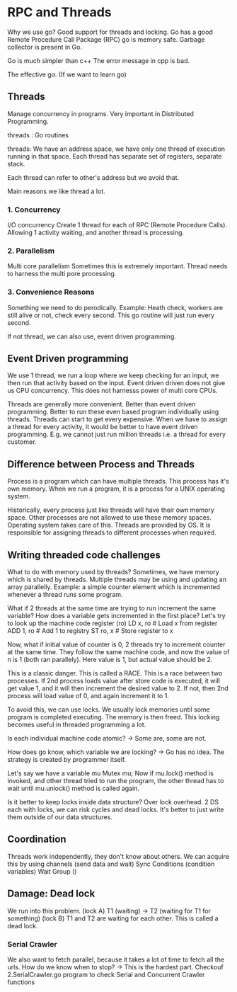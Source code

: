 # RPC and Threads

Why we use go?
Good support for threads and locking.
Go has a good Remote Procedure Call Package (RPC)
go is memory safe. Garbage collector is present in Go.

Go is much simpler than c++
The error message in cpp is bad. 

The effective go. (If we want to learn go)

## Threads
Manage concurrency in programs.
Very important in Distributed Programming.

threads : Go routines

threads: We have an address space, we have only one thread of execution
running in that space.
Each thread has separate set of registers, separate stack. 

Each thread can refer to other's address but we avoid that.

Main reasons we like thread a lot.
### 1. Concurrency
I/O concurrency
Create 1 thread for each of RPC (Remote Procedure Calls).
Allowing 1 activity waiting, and another thread is processing.

### 2. Parallelism
Multi core parallelism
Sometimes this is extremely important.
Thread needs to harness the multi pore processing.

### 3. Convenience Reasons
Something we need to do perodically.
Example: Heath check, workers are still alive or not, check every
second. 
This go routine will just run every second.


If not thread, we can also use, event driven programming.
## Event Driven programming
We use 1 thread, we run a loop where we keep checking for an input,
we then run that activity based on the input.
Event driven driven does not give us CPU concurrency. 
This does not harnesss power of multi core CPUs.

Threads are generally more convenient.
Better than event driven programming.
Better to run these even based program individually using threads.
Threads can start to get every expensive.
When we have to assign a thread for every activity, it would be 
better to have event driven programming. E.g. we cannot just run
million threads i.e. a thread for every customer.

## Difference between Process and Threads
Process is a program which can have multiple threads. 
This process has it's own memory.
When we run a program, it is a process for a UNIX operating system.

Historically, every process just like threads will have their own 
memory space. Other processes are not allowed to use these memory 
spaces. Operating system takes care of this.
Threads are provided by OS. It is responsible for assigning threads to
different processes when required.

## Writing threaded code challenges
What to do with memory used by threads?
Sometimes, we have memory which is shared by threads.
Multiple threads may be using and updating an array parallelly.
Example: a simple counter element which is incremented whenever a 
thread runs some program.

What if 2 threads at the same time are trying to run increment the 
same variable?
How does a variable gets incremented in the first place?
Let's try to look up the machine code
register (ro)
LD x, ro # Load x from register
ADD 1, ro # Add 1 to registry
ST ro, x # Store register to x

Now, what if initial value of counter is 0, 2 threads try to increment
counter at the same time. They follow the same machine code, 
and now the value of n is 1 (both ran parallely). 
Here value is 1, but actual value should be 2.

This is a classic danger. This is called a RACE.
This is a race between two processes. If 2nd process loads value after
store code is executed, it will get value 1, and it will then increment
the desired value to 2.
If not, then 2nd process will load value of 0, and again increment it 
to 1.

To avoid this, we can use locks. 
We usually lock memories until some program is completed executing.
The memory is then freed. 
This locking becomes useful in threaded programming a lot.

Is each individual machine code atomic? -> Some are, some are not.

How does go know, which variable we are locking? -> Go has no idea.
The strategy is created by programmer itself.

Let's say we have a variable mu
Mutex mu;
Now if mu.lock() method is invoked, and other thread tried to run the
program, the other thread has to wait until mu.unlock() method 
is called again.

Is it better to keep locks inside data structure?
Over lock overhead.
2 DS each with locks, we can risk cycles and dead locks.
It's better to just write them outside of our data structures.


## Coordination
Threads work independently, they don't know about others.
We can acquire this by using 
channels (send data and wait)
Sync Conditions (condition variables)
Wait Group ()

## Damage: Dead lock
We run into this problem.
(lock A) T1 (waiting) -> T2 (waiting for T1 for something) (lock B)
T1 and T2 are waiting for each other. 
This is called a dead lock.

### Serial Crawler
We also want to fetch parallel, because it takes a lot of time
to fetch all the urls.
How do we know when to stop? -> This is the hardest part.
Checkouf 2.SerialCrawler.go program to check Serial and Concurrent
Crawler functions

